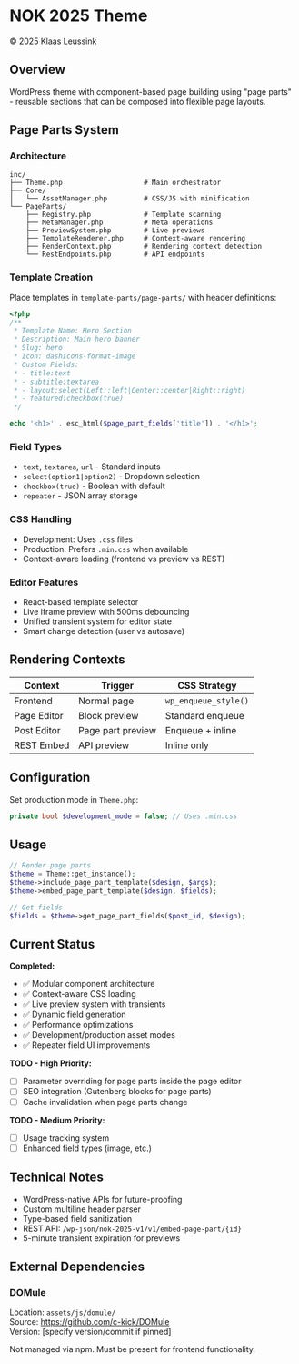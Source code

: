 # NOK 2025 Theme
© 2025 Klaas Leussink

## Overview

WordPress theme with component-based page building using "page parts" - reusable sections that can be composed into flexible page layouts.

## Page Parts System

### Architecture
```
inc/
├── Theme.php                    # Main orchestrator
├── Core/
│   └── AssetManager.php         # CSS/JS with minification
└── PageParts/
    ├── Registry.php             # Template scanning
    ├── MetaManager.php          # Meta operations
    ├── PreviewSystem.php        # Live previews
    ├── TemplateRenderer.php     # Context-aware rendering
    ├── RenderContext.php        # Rendering context detection
    └── RestEndpoints.php        # API endpoints
```

### Template Creation
Place templates in `template-parts/page-parts/` with header definitions:

```php
<?php
/**
 * Template Name: Hero Section
 * Description: Main hero banner
 * Slug: hero
 * Icon: dashicons-format-image
 * Custom Fields:
 * - title:text
 * - subtitle:textarea
 * - layout:select(Left::left|Center::center|Right::right)
 * - featured:checkbox(true)
 */

echo '<h1>' . esc_html($page_part_fields['title']) . '</h1>';
```

### Field Types
- `text`, `textarea`, `url` - Standard inputs
- `select(option1|option2)` - Dropdown selection
- `checkbox(true)` - Boolean with default
- `repeater` - JSON array storage

### CSS Handling
- Development: Uses `.css` files
- Production: Prefers `.min.css` when available
- Context-aware loading (frontend vs preview vs REST)

### Editor Features
- React-based template selector
- Live iframe preview with 500ms debouncing
- Unified transient system for editor state
- Smart change detection (user vs autosave)

## Rendering Contexts

| Context | Trigger | CSS Strategy |
|---------|---------|--------------|
| Frontend | Normal page | `wp_enqueue_style()` |
| Page Editor | Block preview | Standard enqueue |
| Post Editor | Page part preview | Enqueue + inline |
| REST Embed | API preview | Inline only |

## Configuration

Set production mode in `Theme.php`:
```php
private bool $development_mode = false; // Uses .min.css
```

## Usage

```php
// Render page parts
$theme = Theme::get_instance();
$theme->include_page_part_template($design, $args);
$theme->embed_page_part_template($design, $fields);

// Get fields
$fields = $theme->get_page_part_fields($post_id, $design);
```

## Current Status

**Completed:**
- ✅ Modular component architecture
- ✅ Context-aware CSS loading
- ✅ Live preview system with transients
- ✅ Dynamic field generation
- ✅ Performance optimizations
- ✅ Development/production asset modes
- ✅ Repeater field UI improvements

**TODO - High Priority:**
- [ ] Parameter overriding for page parts inside the page editor
- [ ] SEO integration (Gutenberg blocks for page parts)
- [ ] Cache invalidation when page parts change

**TODO - Medium Priority:**
- [ ] Usage tracking system
- [ ] Enhanced field types (image, etc.)

## Technical Notes

- WordPress-native APIs for future-proofing
- Custom multiline header parser
- Type-based field sanitization
- REST API: `/wp-json/nok-2025-v1/v1/embed-page-part/{id}`
- 5-minute transient expiration for previews

## External Dependencies

### DOMule
Location: `assets/js/domule/`  
Source: https://github.com/c-kick/DOMule  
Version: [specify version/commit if pinned]

Not managed via npm. Must be present for frontend functionality.